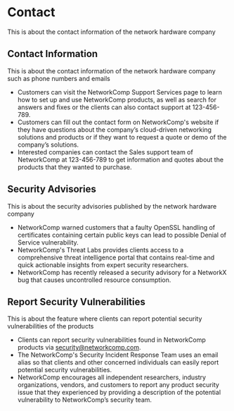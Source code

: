 # Contact

This is about the contact information of the network hardware company

## Contact Information

This is about the contact information of the network hardware company such as phone numbers and emails

- Customers can visit the NetworkComp Support Services page to learn how to set up and use NetworkComp products, as well as search for answers and fixes or the clients can also contact support at 123-456-789.
- Customers can fill out the contact form on NetworkComp's website if they have questions about the company’s cloud-driven networking solutions and products or if they want to request a quote or demo of the company’s solutions.
- Interested companies can contact the Sales support team of NetworkComp at 123-456-789 to get information and quotes about the products that they wanted to purchase.

## Security Advisories

This is about the security advisories published by the network hardware company

- NetworkComp warned customers that a faulty OpenSSL handling of certificates containing certain public keys can lead to possible Denial of Service vulnerability.
- NetworkComp's Threat Labs provides clients access to a comprehensive threat intelligence portal that contains real-time and quick actionable insights from expert security researchers.
- NetworkComp has recently released a security advisory for a NetworkX bug that causes uncontrolled resource consumption.

## Report Security Vulnerabilities

This is about the feature where clients can report potential security vulnerabilities of the products

- Clients can report security vulnerabilities found in NetworkComp products via security@networkcomp.com.
- The NetworkComp's Security Incident Response Team uses an email alias so that clients and other concerned individuals can easily report potential security vulnerabilities.
- NetworkComp encourages all independent researchers, industry organizations, vendors, and customers to report any product security issue that they experienced by providing a description of the potential vulnerability to NetworkComp’s security team.